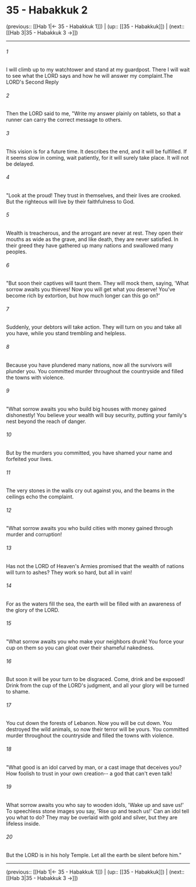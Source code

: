 # 35 - Habakkuk 2

(previous:: [[Hab 1|← 35 - Habakkuk 1]]) | (up:: [[35 - Habakkuk]]) | (next:: [[Hab 3|35 - Habakkuk 3 →]])

***


###### 1 
I will climb up to my watchtower and stand at my guardpost. There I will wait to see what the LORD says and how he will answer my complaint.The LORD's Second Reply 

###### 2 
Then the LORD said to me, "Write my answer plainly on tablets, so that a runner can carry the correct message to others. 

###### 3 
This vision is for a future time. It describes the end, and it will be fulfilled. If it seems slow in coming, wait patiently, for it will surely take place. It will not be delayed. 

###### 4 
"Look at the proud! They trust in themselves, and their lives are crooked. But the righteous will live by their faithfulness to God. 

###### 5 
Wealth is treacherous, and the arrogant are never at rest. They open their mouths as wide as the grave, and like death, they are never satisfied. In their greed they have gathered up many nations and swallowed many peoples. 

###### 6 
"But soon their captives will taunt them. They will mock them, saying, 'What sorrow awaits you thieves! Now you will get what you deserve! You've become rich by extortion, but how much longer can this go on?' 

###### 7 
Suddenly, your debtors will take action. They will turn on you and take all you have, while you stand trembling and helpless. 

###### 8 
Because you have plundered many nations, now all the survivors will plunder you. You committed murder throughout the countryside and filled the towns with violence. 

###### 9 
"What sorrow awaits you who build big houses with money gained dishonestly! You believe your wealth will buy security, putting your family's nest beyond the reach of danger. 

###### 10 
But by the murders you committed, you have shamed your name and forfeited your lives. 

###### 11 
The very stones in the walls cry out against you, and the beams in the ceilings echo the complaint. 

###### 12 
"What sorrow awaits you who build cities with money gained through murder and corruption! 

###### 13 
Has not the LORD of Heaven's Armies promised that the wealth of nations will turn to ashes? They work so hard, but all in vain! 

###### 14 
For as the waters fill the sea, the earth will be filled with an awareness of the glory of the LORD. 

###### 15 
"What sorrow awaits you who make your neighbors drunk! You force your cup on them so you can gloat over their shameful nakedness. 

###### 16 
But soon it will be your turn to be disgraced. Come, drink and be exposed! Drink from the cup of the LORD's judgment, and all your glory will be turned to shame. 

###### 17 
You cut down the forests of Lebanon. Now you will be cut down. You destroyed the wild animals, so now their terror will be yours. You committed murder throughout the countryside and filled the towns with violence. 

###### 18 
"What good is an idol carved by man, or a cast image that deceives you? How foolish to trust in your own creation-- a god that can't even talk! 

###### 19 
What sorrow awaits you who say to wooden idols, 'Wake up and save us!' To speechless stone images you say, 'Rise up and teach us!' Can an idol tell you what to do? They may be overlaid with gold and silver, but they are lifeless inside. 

###### 20 
But the LORD is in his holy Temple. Let all the earth be silent before him."

***

(previous:: [[Hab 1|← 35 - Habakkuk 1]]) | (up:: [[35 - Habakkuk]]) | (next:: [[Hab 3|35 - Habakkuk 3 →]])
